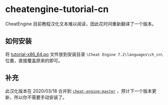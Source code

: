 # cheatengine-tutorial-cn
CheatEngine 目前教程汉化文本难以阅读，因此花时间重新翻译了一个版本。

## 如何安装

将 [tutorial-x86_64.po](https://github.com/XHXIAIEIN/cheatengine-tutorial-cn/blob/main/tutorial-x86_64.po) 文件放到安装目录 `\Cheat Engine 7.2\languages\ch_cn\` 位置，直接覆盖原来的即可。

  
## 补充

此汉化版本在 2020/03/18 合并到 [`cheat-engine:master`](https://github.com/cheat-engine/cheat-engine/pull/1510) ，预计下一个版本更新，所以你不需要手动安装了。
